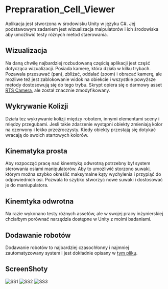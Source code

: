 # Prepraration_Cell_Viewer

Aplikacja jest stworzona w środowisku Unity w języku C#. Jej podstawowym zadaniem jest wizualizacja maipulatorów i ich środowiska aby umożliwić testy różnych metod staerowania. 

## Wizualizacja

Na daną chwilę najbardziej rozbudowaną częścią aplikacji jest część dotycząca wizualizacji. Posiada kamerę, która działa w kilku trybach. Pozawala przesuwać (pan), zbliżać, oddalać (zoom) i obracać kamerę, ale możliwe też jest zablokowanie widok na obiekcie i wszystkie powyższe metody dostosowują się do tego trybu. Skrypt opiera się o darmowy asset [RTS Camera](https://assetstore.unity.com/packages/tools/camera/rts-camera-43321), ale został znacznie zmodyfikowany. 

## Wykrywanie Kolizji

Działa tez wykrywanie kolizji między robotem, innymi elementami sceny i między przegubami. Jesli takie zdarzenie wystąpni obiekty zmieniają kolor na czerwony i lekko przeźroczysty. Kiedy obiekty przestają się dotykać wracają do swoich startowych kolorów. 

## Kinematyka prosta

Aby rozpocząć pracę nad kinemtyką odwrotną potrzebny był system sterowania osiami manipulatorów. Aby to umożliwić storzono suwaki, którym można szybko określić maksymalne kąty wychylenia i przypiąć do odpowiednich osi. Pozwala to szybko stworzyć nowe suwaki i dostosować je do maniupulatora.

## Kinemtyka odwrotna

Na razie wykonano testy różnych assetów, ale w swojej pracy inżynierskiej chciałbym porównać narzędzia dostępne w Unity z moimi badaniami.

## Dodawanie robotów

Dodawanie robotów to najbardziej czasochłonny i najmniej zautomatyzowany system i jest dokładnie opisany w [tym pliku](https://github.com/BlackMorzan/Prepraration_Cell_Viewer/blob/master/PrepCellViewer/Assets/README.txt).

## ScreenShoty


![SS1](https://github.com/BlackMorzan/Prepraration_Cell_Viewer/tree/master/PrepCellViewer/SS_PCV/PCV_SS_3.png)
![SS2](https://github.com/BlackMorzan/Prepraration_Cell_Viewer/tree/master/PrepCellViewer/SS_PCV/PCV_SS_1.png)
![SS3](https://github.com/BlackMorzan/Prepraration_Cell_Viewer/tree/master/PrepCellViewer/SS_PCV/PCV_SS_2.png)
